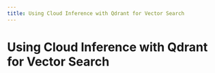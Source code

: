 ```yaml
---
title: Using Cloud Inference with Qdrant for Vector Search
---
```

# Using Cloud Inference with Qdrant for Vector Search
